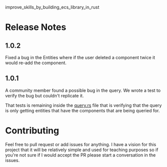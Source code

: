 improve_skills_by_building_ecs_library_in_rust

# Release Notes

## 1.0.2

Fixed a bug in the Entities where if the user deleted a component twice it would re-add the component.

## 1.0.1

A community member found a possible bug in the query. We wrote a test to verify the bug but couldn't replicate it.

That tests is remaining inside the [query.rs](src/entities/query.rs) file that is verifying that the query is only getting entities that have the components that are being queried for.

# Contributing

Feel free to pull request or add issues for anything. I have a vision for this project that it will be relatively simple and used for teaching purposes so if you're not sure if I would accept the PR please start a conversation in the issues.